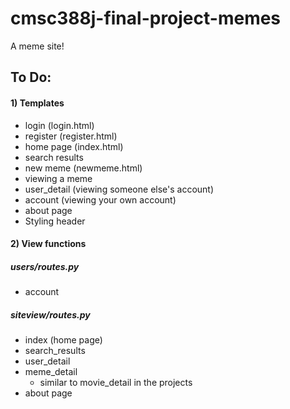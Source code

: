 # cmsc388j-final-project-memes
 A meme site!

## To Do:
#### 1) Templates
- login (login.html)
- register (register.html)
- home page (index.html)
- search results
- new meme (newmeme.html)
- viewing a meme
- user_detail (viewing someone else's account)
- account (viewing your own account)
- about page
- Styling header

#### 2) View functions
##### users/routes.py

- account

##### siteview/routes.py

- index (home page)
- search_results
- user_detail
- meme_detail
  - similar to movie_detail in the projects
- about page

